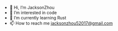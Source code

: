 - 👋 Hi, I’m JacksonZhou
- 👀 I’m interested in code
- 🌱 I’m currently learning Rust
- 📫 How to reach me jacksonzhou52017@gmail.com

<!---
GitHubJackson/GitHubJackson is a ✨ special ✨ repository because its `README.md` (this file) appears on your GitHub profile.
You can click the Preview link to take a look at your changes.
--->
